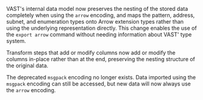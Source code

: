 VAST's internal data model now preserves the nesting of the stored data
completely when using the `arrow` encoding, and maps the pattern, address,
subnet, and enumeration types onto Arrow extension types rather than using the
underlying representation directly. This change enables the use of the `export
arrow` command without needing information about VAST' type system.

Transform steps that add or modify columns now add or modify the columns
in-place rather than at the end, preserving the nesting structure of the
original data.

The deprecated `msgpack` encoding no longer exists. Data imported using the
`msgpack` encoding can still be accessed, but new data will now always use the
`arrow` encoding.
